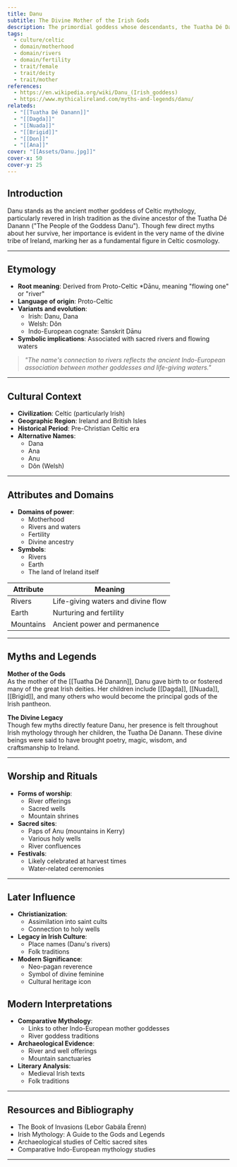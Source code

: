 ```yaml
---
title: Danu
subtitle: The Divine Mother of the Irish Gods
description: The primordial goddess whose descendants, the Tuatha Dé Danann, shaped the mythological landscape of Ireland
tags:
  - culture/celtic
  - domain/motherhood
  - domain/rivers
  - domain/fertility
  - trait/female
  - trait/deity
  - trait/mother
references:
  - https://en.wikipedia.org/wiki/Danu_(Irish_goddess)
  - https://www.mythicalireland.com/myths-and-legends/danu/
relateds:
  - "[[Tuatha Dé Danann]]"
  - "[[Dagda]]"
  - "[[Nuada]]"
  - "[[Brigid]]"
  - "[[Don]]"
  - "[[Ana]]"
cover: "[[Assets/Danu.jpg]]"
cover-x: 50
cover-y: 25
---
```

## Introduction
Danu stands as the ancient mother goddess of Celtic mythology, particularly revered in Irish tradition as the divine ancestor of the Tuatha Dé Danann ("The People of the Goddess Danu"). Though few direct myths about her survive, her importance is evident in the very name of the divine tribe of Ireland, marking her as a fundamental figure in Celtic cosmology.

---

## Etymology

- **Root meaning**: Derived from Proto-Celtic *Dānu, meaning "flowing one" or "river"
- **Language of origin**: Proto-Celtic
- **Variants and evolution**: 
  - Irish: Danu, Dana
  - Welsh: Dôn
  - Indo-European cognate: Sanskrit Dānu
- **Symbolic implications**: Associated with sacred rivers and flowing waters

> _"The name's connection to rivers reflects the ancient Indo-European association between mother goddesses and life-giving waters."_

---

## Cultural Context

- **Civilization**: Celtic (particularly Irish)
- **Geographic Region**: Ireland and British Isles
- **Historical Period**: Pre-Christian Celtic era
- **Alternative Names**:
  - Dana
  - Ana
  - Anu
  - Dôn (Welsh)

---

## Attributes and Domains

- **Domains of power**: 
  - Motherhood
  - Rivers and waters
  - Fertility
  - Divine ancestry
- **Symbols**: 
  - Rivers
  - Earth
  - The land of Ireland itself

| Attribute | Meaning |
|-----------|----------|
| Rivers | Life-giving waters and divine flow |
| Earth | Nurturing and fertility |
| Mountains | Ancient power and permanence |

---

## Myths and Legends

**Mother of the Gods**  
As the mother of the [[Tuatha Dé Danann]], Danu gave birth to or fostered many of the great Irish deities. Her children include [[Dagda]], [[Nuada]], [[Brigid]], and many others who would become the principal gods of the Irish pantheon.

**The Divine Legacy**  
Though few myths directly feature Danu, her presence is felt throughout Irish mythology through her children, the Tuatha Dé Danann. These divine beings were said to have brought poetry, magic, wisdom, and craftsmanship to Ireland.

---

## Worship and Rituals

- **Forms of worship**: 
  - River offerings
  - Sacred wells
  - Mountain shrines
- **Sacred sites**: 
  - Paps of Anu (mountains in Kerry)
  - Various holy wells
  - River confluences
- **Festivals**: 
  - Likely celebrated at harvest times
  - Water-related ceremonies

---

## Later Influence

- **Christianization**: 
  - Assimilation into saint cults
  - Connection to holy wells
- **Legacy in Irish Culture**: 
  - Place names (Danu's rivers)
  - Folk traditions
- **Modern Significance**: 
  - Neo-pagan reverence
  - Symbol of divine feminine
  - Cultural heritage icon

## Modern Interpretations

- **Comparative Mythology**: 
  - Links to other Indo-European mother goddesses
  - River goddess traditions
- **Archaeological Evidence**: 
  - River and well offerings
  - Mountain sanctuaries
- **Literary Analysis**: 
  - Medieval Irish texts
  - Folk traditions

---

## Resources and Bibliography

- The Book of Invasions (Lebor Gabála Érenn)
- Irish Mythology: A Guide to the Gods and Legends
- Archaeological studies of Celtic sacred sites
- Comparative Indo-European mythology studies

---